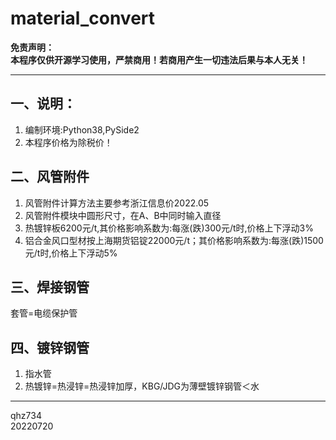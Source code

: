 # material_convert
**免责声明：  
本程序仅供开源学习使用，严禁商用！若商用产生一切违法后果与本人无关！**
***
## 一、说明：  
1. 编制环境:Python38,PySide2
2. 本程序价格为除税价！
## 二、风管附件
1. 风管附件计算方法主要参考浙江信息价2022.05
2. 风管附件模块中圆形尺寸，在A、B中同时输入直径
3. 热镀锌板6200元/t,其价格影响系数为:每涨(跌)300元/t时,价格上下浮动3%
4. 铝合金风口型材按上海期货铝锭22000元/t；其价格影响系数为:每涨(跌)1500元/t时,价格上下浮动5%
## 三、焊接钢管
套管=电缆保护管
## 四、镀锌钢管
1. 指水管
2. 热镀锌=热浸锌=热浸锌加厚，KBG/JDG为薄壁镀锌钢管＜水
***
qhz734  
20220720
